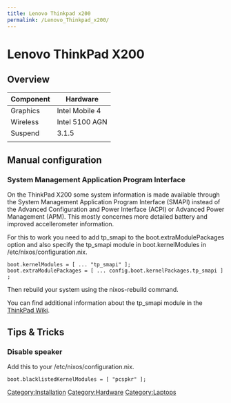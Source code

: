 ```yaml
---
title: Lenovo Thinkpad x200
permalink: /Lenovo_Thinkpad_x200/
---
```


Lenovo ThinkPad X200
====================

Overview
--------

| Component | Hardware       |
|-----------|----------------|
| Graphics  | Intel Mobile 4 |
| Wireless  | Intel 5100 AGN |
| Suspend   | 3.1.5          |
||

Manual configuration
--------------------

### System Management Application Program Interface

On the ThinkPad X200 some system information is made available through the System Management Application Program Interface (SMAPI) instead of the Advanced Configuration and Power Interface (ACPI) or Advanced Power Management (APM). This mostly concernes more detailed battery and improved accellerometer information.

For this to work you need to add tp_smapi to the boot.extraModulePackages option and also specify the tp_smapi module in boot.kernelModules in /etc/nixos/configuration.nix.

`boot.kernelModules = [ ... "tp_smapi" ];`
`boot.extraModulePackages = [ ... config.boot.kernelPackages.tp_smapi ];`

Then rebuild your system using the nixos-rebuild command.

You can find additional information about the tp_smapi module in the [ThinkPad Wiki](http://www.thinkwiki.org/wiki/Tp_smapi).

Tips & Tricks
-------------

### Disable speaker

Add this to your /etc/nixos/configuration.nix.

`boot.blacklistedKernelModules = [ "pcspkr" ];`

[Category:Installation](/Category:Installation "wikilink") [Category:Hardware](/Category:Hardware "wikilink") [Category:Laptops](/Category:Laptops "wikilink")
